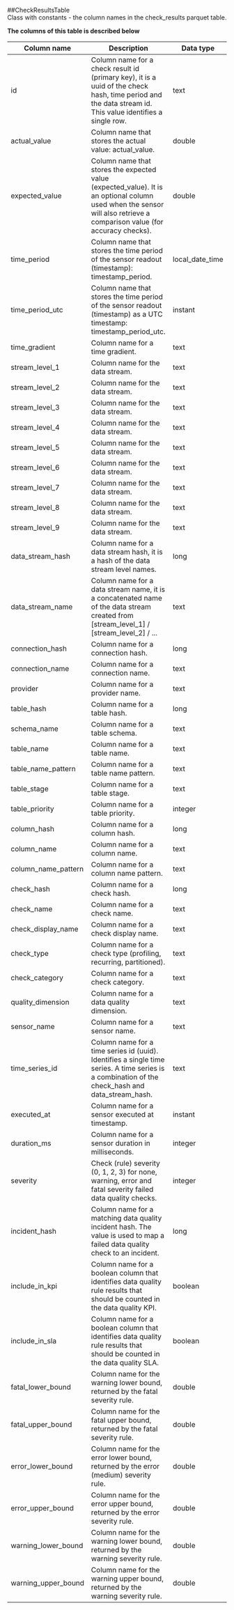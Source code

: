 ##CheckResultsTable  
Class with constants - the column names in the check_results parquet table.  
  
**The columns of this table is described below**  
  
| Column name | Description | Data type |
|-------------|-------------|-----------|
 | id | Column name for a check result id (primary key), it is a uuid of the check hash, time period and the data stream id. This value identifies a single row. | text |
 | actual_value | Column name that stores the actual value: actual_value. | double |
 | expected_value | Column name that stores the expected value (expected_value). It is an optional column used when the sensor will also retrieve a comparison value (for accuracy checks). | double |
 | time_period | Column name that stores the time period of the sensor readout (timestamp): timestamp_period. | local_date_time |
 | time_period_utc | Column name that stores the time period of the sensor readout (timestamp) as a UTC timestamp: timestamp_period_utc. | instant |
 | time_gradient | Column name for a time gradient. | text |
 | stream_level_1 | Column name for the data stream. | text |
 | stream_level_2 | Column name for the data stream. | text |
 | stream_level_3 | Column name for the data stream. | text |
 | stream_level_4 | Column name for the data stream. | text |
 | stream_level_5 | Column name for the data stream. | text |
 | stream_level_6 | Column name for the data stream. | text |
 | stream_level_7 | Column name for the data stream. | text |
 | stream_level_8 | Column name for the data stream. | text |
 | stream_level_9 | Column name for the data stream. | text |
 | data_stream_hash | Column name for a data stream hash, it is a hash of the data stream level names. | long |
 | data_stream_name | Column name for a data stream name, it is a concatenated name of the data stream created from [stream_level_1] / [stream_level_2] / ... | text |
 | connection_hash | Column name for a connection hash. | long |
 | connection_name | Column name for a connection name. | text |
 | provider | Column name for a provider name. | text |
 | table_hash | Column name for a table hash. | long |
 | schema_name | Column name for a table schema. | text |
 | table_name | Column name for a table name. | text |
 | table_name_pattern | Column name for a table name pattern. | text |
 | table_stage | Column name for a table stage. | text |
 | table_priority | Column name for a table priority. | integer |
 | column_hash | Column name for a column hash. | long |
 | column_name | Column name for a column name. | text |
 | column_name_pattern | Column name for a column name pattern. | text |
 | check_hash | Column name for a check hash. | long |
 | check_name | Column name for a check name. | text |
 | check_display_name | Column name for a check display name. | text |
 | check_type | Column name for a check type (profiling, recurring, partitioned). | text |
 | check_category | Column name for a check category. | text |
 | quality_dimension | Column name for a data quality dimension. | text |
 | sensor_name | Column name for a sensor name. | text |
 | time_series_id | Column name for a time series id (uuid). Identifies a single time series. A time series is a combination of the check_hash and data_stream_hash. | text |
 | executed_at | Column name for a sensor executed at timestamp. | instant |
 | duration_ms | Column name for a sensor duration in milliseconds. | integer |
 | severity | Check (rule) severity (0, 1, 2, 3) for none, warning, error and fatal severity failed data quality checks. | integer |
 | incident_hash | Column name for a matching data quality incident hash. The value is used to map a failed data quality check to an incident. | long |
 | include_in_kpi | Column name for a boolean column that identifies data quality rule results that should be counted in the data quality KPI. | boolean |
 | include_in_sla | Column name for a boolean column that identifies data quality rule results that should be counted in the data quality SLA. | boolean |
 | fatal_lower_bound | Column name for the warning lower bound, returned by the fatal severity rule. | double |
 | fatal_upper_bound | Column name for the fatal upper bound, returned by the fatal severity rule. | double |
 | error_lower_bound | Column name for the error lower bound, returned by the error (medium) severity rule. | double |
 | error_upper_bound | Column name for the error upper bound, returned by the error severity rule. | double |
 | warning_lower_bound | Column name for the warning lower bound, returned by the warning severity rule. | double |
 | warning_upper_bound | Column name for the warning upper bound, returned by the warning severity rule. | double |
